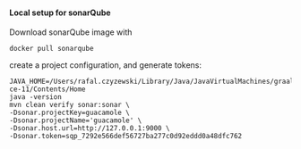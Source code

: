 #### Local setup for sonarQube
Download sonarQube image with
```shell
docker pull sonarqube
```
create a project configuration, and generate tokens:

```shell
JAVA_HOME=/Users/rafal.czyzewski/Library/Java/JavaVirtualMachines/graalvm-ce-11/Contents/Home
java -version
mvn clean verify sonar:sonar \
-Dsonar.projectKey=guacamole \
-Dsonar.projectName='guacamole' \
-Dsonar.host.url=http://127.0.0.1:9000 \
-Dsonar.token=sqp_7292e566def56727ba277c0d92eddd0a48dfc762
```
